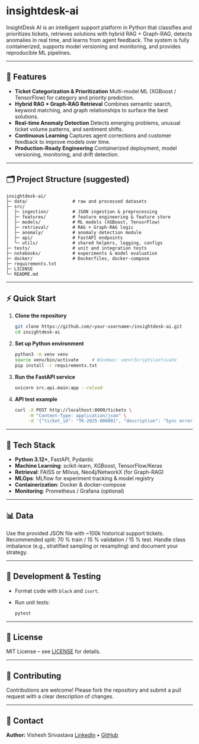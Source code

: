 # insightdesk-ai

InsightDesk AI is an intelligent support platform in Python that classifies and prioritizes tickets, retrieves solutions with hybrid RAG + Graph-RAG, detects anomalies in real time, and learns from agent feedback. The system is fully containerized, supports model versioning and monitoring, and provides reproducible ML pipelines.

---

## 🚀 Features

* **Ticket Categorization & Prioritization**
  Multi-model ML (XGBoost / TensorFlow) for category and priority prediction.
* **Hybrid RAG + Graph-RAG Retrieval**
  Combines semantic search, keyword matching, and graph relationships to surface the best solutions.
* **Real-time Anomaly Detection**
  Detects emerging problems, unusual ticket volume patterns, and sentiment shifts.
* **Continuous Learning**
  Captures agent corrections and customer feedback to improve models over time.
* **Production-Ready Engineering**
  Containerized deployment, model versioning, monitoring, and drift detection.

---

## 🗂 Project Structure (suggested)

```
insightdesk-ai/
├─ data/                 # raw and processed datasets
├─ src/
│  ├─ ingestion/         # JSON ingestion & preprocessing
│  ├─ features/          # feature engineering & feature store
│  ├─ models/            # ML models (XGBoost, TensorFlow)
│  ├─ retrieval/         # RAG + Graph-RAG logic
│  ├─ anomaly/           # anomaly detection module
│  ├─ api/               # FastAPI endpoints
│  └─ utils/             # shared helpers, logging, configs
├─ tests/                # unit and integration tests
├─ notebooks/            # experiments & model evaluation
├─ docker/               # Dockerfiles, docker-compose
├─ requirements.txt
├─ LICENSE
└─ README.md
```

---

## ⚡ Quick Start

1. **Clone the repository**

   ```bash
   git clone https://github.com/<your-username>/insightdesk-ai.git
   cd insightdesk-ai
   ```

2. **Set up Python environment**

   ```bash
   python3 -m venv venv
   source venv/bin/activate     # Windows: venv\Scripts\activate
   pip install -r requirements.txt
   ```

3. **Run the FastAPI service**

   ```bash
   uvicorn src.api.main:app --reload
   ```

4. **API test example**

   ```bash
   curl -X POST http://localhost:8000/tickets \
        -H "Content-Type: application/json" \
        -d '{"ticket_id": "TK-2025-000001", "description": "Sync error ..."}'
   ```

---

## 🧰 Tech Stack

* **Python 3.12+**, FastAPI, Pydantic
* **Machine Learning**: scikit-learn, XGBoost, TensorFlow/Keras
* **Retrieval**: FAISS or Milvus, Neo4j/NetworkX (for Graph-RAG)
* **MLOps**: MLflow for experiment tracking & model registry
* **Containerization**: Docker & docker-compose
* **Monitoring**: Prometheus / Grafana (optional)

---

## 📊 Data

Use the provided JSON file with ~100k historical support tickets.
Recommended split: 70 % train / 15 % validation / 15 % test.
Handle class imbalance (e.g., stratified sampling or resampling) and document your strategy.

---

## 🥪 Development & Testing

* Format code with `black` and `isort`.
* Run unit tests:

  ```bash
  pytest
  ```

---

## 📄 License

MIT License – see [LICENSE](LICENSE) for details.

---

## 🤝 Contributing

Contributions are welcome!
Please fork the repository and submit a pull request with a clear description of changes.

---

## 📧 Contact

**Author:** Vishesh Srivastava
[LinkedIn](https://linkedin.com/in/iamvisheshsrivastava) • [GitHub](https://github.com/iamvisheshsrivastava)
